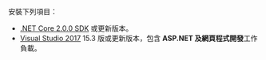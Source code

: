 安裝下列項目：

* [.NET Core 2.0.0 SDK](https://www.microsoft.com/net/core) 或更新版本。
* [Visual Studio 2017](https://www.visualstudio.com/downloads/) 15.3 版或更新版本，包含 **ASP.NET 及網頁程式開發**工作負載。
